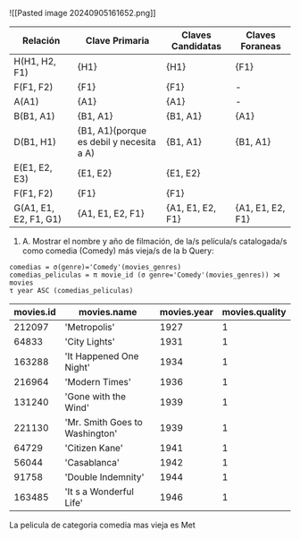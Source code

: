 ![[Pasted image 20240905161652.png]]


| Relación              | Clave Primaria                           | Claves Candidatas | Claves Foraneas  |
| --------------------- | ---------------------------------------- | ----------------- | ---------------- |
| H(H1, H2, F1)         | {H1}                                     | {H1}              | {F1}             |
| F(F1, F2)             | {F1}                                     | {F1}              | -                |
| A(A1)                 | {A1}                                     | {A1}              | -                |
| B(B1, A1)             | {B1, A1}                                 | {B1, A1}          | {A1}             |
| D(B1, H1)             | {B1, A1}(porque es debil y necesita a A) | {B1, A1}          | {B1, A1}         |
| E(E1, E2, E3)         | {E1, E2}                                 | {E1, E2}          |                  |
| F(F1, F2)             | {F1}                                     | {F1}              |                  |
| G(A1, E1, E2, F1, G1) | {A1, E1, E2, F1}                         | {A1, E1, E2, F1}  | {A1, E1, E2, F1} |


1. A.  Mostrar el nombre y año de filmación, de la/s película/s catalogada/s como comedia (Comedy) más vieja/s de la b
Query:
```
comedias = σ(genre)='Comedy'(movies_genres)
comedias_peliculas = π movie_id (σ genre='Comedy'(movies_genres)) ⋊ movies
τ year ASC (comedias_peliculas)

```

|movies.id|movies.name|movies.year|movies.quality|
|---|---|---|---|
|212097|'Metropolis'|1927|1|
|64833|'City Lights'|1931|1|
|163288|'It Happened One Night'|1934|1|
|216964|'Modern Times'|1936|1|
|131240|'Gone with the Wind'|1939|1|
|221130|'Mr. Smith Goes to Washington'|1939|1|
|64729|'Citizen Kane'|1941|1|
|56044|'Casablanca'|1942|1|
|91758|'Double Indemnity'|1944|1|
|163485|'It s a Wonderful Life'|1946|1|
La pelicula de categoria comedia mas vieja es Met
